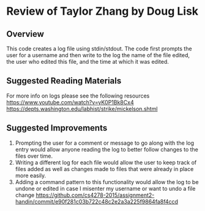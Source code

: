 # Review of Taylor Zhang by Doug Lisk

## Overview

This code creates a log file using stdin/stdout. The code first prompts the user for a username and then write to the log the name of the file edited, the user who edited this file, and the time at which it was edited. 

## Suggested Reading Materials
For more info on logs please see the following resources 
	https://www.youtube.com/watch?v=yK0P1Bk8Cx4 
	https://depts.washington.edu/labhist/strike/mickelson.shtml 
## Suggested Improvements
1. Prompting the user for a comment or message to go along with the log entry would allow anyone reading the log to better follow changes to the files over time. 
2. Writing a different log for each file would allow the user to keep track of files added as well as changes made to files that were already in place more easily.
3. Adding a command pattern to this functionality would allow the log to be undone or edited in case I misenter my username or want to undo a file change
https://github.com/cs4278-2015/assignment2-handin/commit/e90f281c03b722c48c2e2a3a225f9864fa8f4ccd
